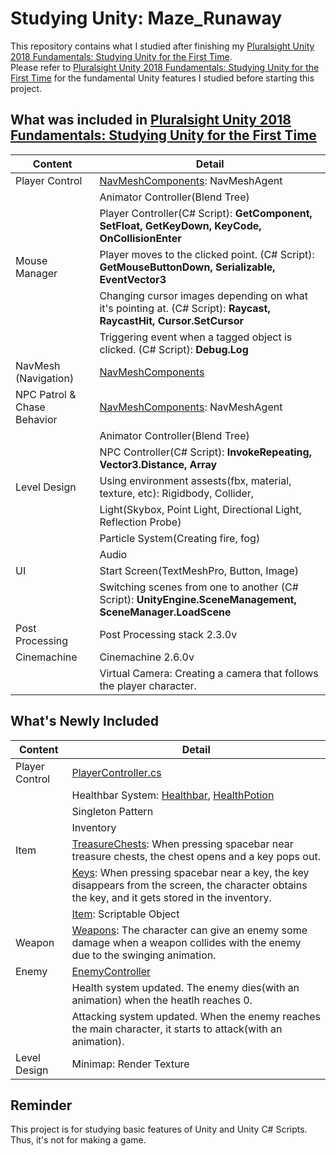 # Studying Unity: Maze_Runaway
This repository contains what I studied after finishing my [Pluralsight Unity 2018 Fundamentals: Studying Unity for the First Time](https://github.com/kkkh0315/Unity_Tony_Kim/tree/master/Pluralsight%20Unity%202018%20Fundamentals).  
Please refer to [Pluralsight Unity 2018 Fundamentals: Studying Unity for the First Time](https://github.com/kkkh0315/Unity_Tony_Kim/tree/master/Pluralsight%20Unity%202018%20Fundamentals) for the fundamental Unity features I studied before starting this project.

## What was included in [Pluralsight Unity 2018 Fundamentals: Studying Unity for the First Time](https://github.com/kkkh0315/Unity_Tony_Kim/tree/master/Pluralsight%20Unity%202018%20Fundamentals) 
 Content | Detail 
 ---|---
Player Control | [NavMeshComponents](https://github.com/Unity-Technologies/NavMeshComponents): NavMeshAgent 
| | Animator Controller(Blend Tree) 
| | Player Controller(C# Script): **GetComponent, SetFloat, GetKeyDown, KeyCode, OnCollisionEnter**
Mouse Manager | Player moves to the clicked point. (C# Script): **GetMouseButtonDown, Serializable, EventVector3**
| | Changing cursor images depending on what it's pointing at. (C# Script): **Raycast, RaycastHit, Cursor.SetCursor**
| | Triggering event when a tagged object is clicked. (C# Script): **Debug.Log**
NavMesh (Navigation) | [NavMeshComponents](https://github.com/Unity-Technologies/NavMeshComponents) 
NPC Patrol & Chase Behavior | [NavMeshComponents](https://github.com/Unity-Technologies/NavMeshComponents): NavMeshAgent
| | Animator Controller(Blend Tree)
| | NPC Controller(C# Script): **InvokeRepeating, Vector3.Distance, Array**
Level Design | Using environment assests(fbx, material, texture, etc): Rigidbody, Collider, 
| | Light(Skybox, Point Light, Directional Light, Reflection Probe)
| | Particle System(Creating fire, fog)
| | Audio
UI | Start Screen(TextMeshPro, Button, Image)
| | Switching scenes from one to another (C# Script): **UnityEngine.SceneManagement, SceneManager.LoadScene**
Post Processing | Post Processing stack 2.3.0v
Cinemachine | Cinemachine 2.6.0v 
| | Virtual Camera: Creating a camera that follows the player character.

## What's Newly Included
 Content | Detail 
 ---|---
Player Control | [PlayerController.cs](https://github.com/kkkh0315/Unity_Tony_Kim/blob/master/Maze_Runaway/Assets/Scripts/PlayerController.cs)
| | Healthbar System: [Healthbar](https://github.com/kkkh0315/Unity_Tony_Kim/blob/master/Maze_Runaway/Assets/Scripts/Healthbar.cs), [HealthPotion](https://github.com/kkkh0315/Unity_Tony_Kim/blob/master/Maze_Runaway/Assets/Scripts/HealthPotion.cs)
| | Singleton Pattern
| | Inventory
Item | [TreasureChests](https://github.com/kkkh0315/Unity_Tony_Kim/blob/master/Maze_Runaway/Assets/Scripts/TreasureChest.cs): When pressing spacebar near treasure chests, the chest opens and a key pops out.
| | [Keys](https://github.com/kkkh0315/Unity_Tony_Kim/blob/master/Maze_Runaway/Assets/Scripts/Key.cs): When pressing spacebar near a key, the key disappears from the screen, the character obtains the key, and it gets stored in the inventory.
| | [Item](https://github.com/kkkh0315/Unity_Tony_Kim/blob/master/Maze_Runaway/Assets/Scripts/Item.cs): Scriptable Object
Weapon | [Weapons](https://github.com/kkkh0315/Unity_Tony_Kim/blob/master/Maze_Runaway/Assets/Scripts/Weapon.cs): The character can give an enemy some damage when a weapon collides with the enemy due to the swinging animation.
Enemy | [EnemyController](https://github.com/kkkh0315/Unity_Tony_Kim/blob/master/Maze_Runaway/Assets/Scripts/EnemyController.cs)
| | Health system updated. The enemy dies(with an animation) when the heatlh reaches 0.
| | Attacking system updated. When the enemy reaches the main character, it starts to attack(with an animation).
Level Design | Minimap: Render Texture

## Reminder
This project is for studying basic features of Unity and Unity C# Scripts. Thus, it's not for making a game.
